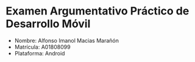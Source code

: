 # Examen Argumentativo Práctico de Desarrollo Móvil
- Nombre: Alfonso Imanol Macias Marañón
- Matrícula: A01808099
- Plataforma: Android
